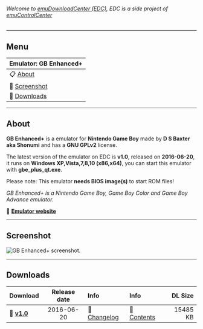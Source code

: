 ###### Welcome to [emuDownloadCenter (EDC)](https://github.com/PhoenixInteractiveNL/emuDownloadCenter/wiki/), EDC is a side project of [emuControlCenter](https://github.com/PhoenixInteractiveNL/emuControlCenter/wiki/)
***
## Menu
| **Emulator: GB Enhanced+** |
|:---------|
| :clipboard: [About](#about) |
| :sunrise: [Screenshot](#screenshot) |
| :floppy_disk: [Downloads](#downloads) |
***
## About
**GB Enhanced+** is a emulator for **Nintendo Game Boy** made by **D S Baxter aka Shonumi** and has a **GNU GPLv2** license.

The latest version of the emulator on EDC is **v1.0**, released on **2016-06-20**, it runs on **Windows XP,Vista,7,8,10 (x86,x64)**, you can start this emulator with **gbe_plus_qt.exe**.

Please note: This emulator **needs BIOS image(s)** to start ROM files!

_GB Enhanced+ is a Nintendo Game Boy, Game Boy Color and Game Boy Advance emulator._

:link: [**Emulator website**](http://github.com/shonumi/gbe-plus)
***
## Screenshot
![](https://raw.githubusercontent.com/PhoenixInteractiveNL/emuDownloadCenter/master/hooks/gbeplus/screen.jpg "GB Enhanced+ screenshot.")
***
## Downloads
| Download | Release date  | Info       | Info       | DL Size    |
|:---------|:-------------:|:-----------|:-----------|-----------:|
| :floppy_disk: [**v1.0**](https://github.com/PhoenixInteractiveNL/edc-repo0003/raw/master/gbeplus/1.0.7z) | 2016-06-20 | :page_facing_up: [Changelog](https://github.com/PhoenixInteractiveNL/edc-repo0003/blob/master/gbeplus/1.0_changelog.txt) | :mag_right: [Contents](https://github.com/PhoenixInteractiveNL/edc-repo0003/blob/master/gbeplus/1.0_contents.txt) | 15485 KB |
